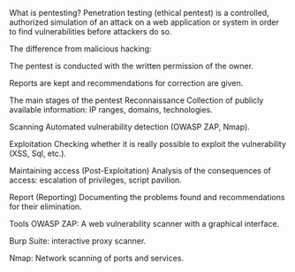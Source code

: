 What is pentesting?
Penetration testing (ethical pentest) is a controlled, authorized simulation of an attack on a web application or system in order to find vulnerabilities before attackers do so.

The difference from malicious hacking:

The pentest is conducted with the written permission of the owner.

Reports are kept and recommendations for correction are given.

The main stages of the pentest
Reconnaissance
Collection of publicly available information: IP ranges, domains, technologies.

Scanning
Automated vulnerability detection (OWASP ZAP, Nmap).

Exploitation
Checking whether it is really possible to exploit the vulnerability (XSS, Sql, etc.).

Maintaining access (Post-Exploitation)
Analysis of the consequences of access: escalation of privileges, script pavilion.

Report (Reporting)
Documenting the problems found and recommendations for their elimination.

Tools
OWASP ZAP: A web vulnerability scanner with a graphical interface.

Burp Suite: interactive proxy scanner.

Nmap: Network scanning of ports and services.

